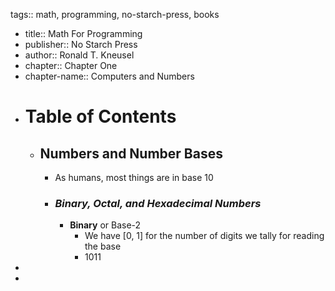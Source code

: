 tags:: math, programming, no-starch-press, books

- title:: Math For Programming
- publisher:: No Starch Press
- author:: Ronald T. Kneusel
- chapter:: Chapter One
- chapter-name:: Computers and Numbers
- # Table of Contents
	- ## Numbers and Number Bases
		- As humans, most things are in base 10
		- ### *Binary, Octal, and Hexadecimal Numbers*
			- **Binary** or Base-2
				- We have [0, 1] for the number of digits we tally for reading the base
				- 1011
-
-